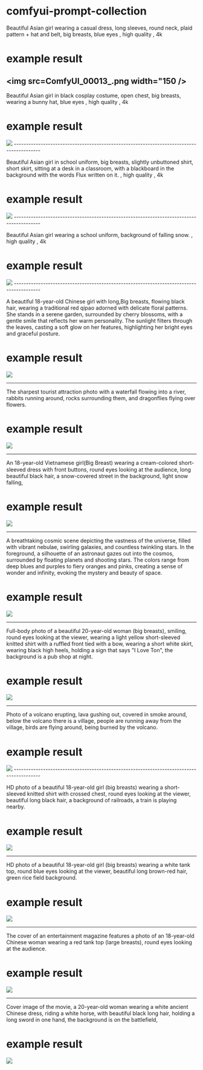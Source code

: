 # comfyui-prompt-collection

Beautiful Asian girl wearing a casual dress, long sleeves, round neck, plaid pattern + hat and belt, big breasts, blue eyes , high quality , 4k
# example result
<img src=ComfyUI_00013_.png width="150 />
-----------------------------------------------------------------------------------------

Beautiful Asian girl in black cosplay costume, open chest, big breasts, wearing a bunny hat, blue eyes , high quality , 4k
# example result
<img src=ComfyUI_00012_.png />
-----------------------------------------------------------------------------------------

Beautiful Asian girl in school uniform, big breasts, slightly unbuttoned shirt, short skirt, sitting at a desk in a classroom, with a blackboard in the background with the words Flux written on it. , high quality , 4k
# example result
<img src=ComfyUI_00009_.png />
-----------------------------------------------------------------------------------------

Beautiful Asian girl wearing a school uniform, background of falling snow. , high quality , 4k
# example result
<img src=ComfyUI_00008_.png />
-----------------------------------------------------------------------------------------

A beautiful 18-year-old Chinese girl with long,Big breasts, flowing black hair, wearing a traditional red qipao adorned with delicate floral patterns. She stands in a serene garden, surrounded by cherry blossoms, with a gentle smile that reflects her warm personality. The sunlight filters through the leaves, casting a soft glow on her features, highlighting her bright eyes and graceful posture.
# example result
<img src=ComfyUI_temp_rlunc_00001_.png />


-----------------------------------------------------------------------------------------
The sharpest tourist attraction photo with a waterfall flowing into a river, rabbits running around, rocks surrounding them, and dragonflies flying over flowers.
# example result
<img src=ComfyUI_temp_rlunc_00003_.png />

-----------------------------------------------------------------------------------------

An 18-year-old Vietnamese girl(ฺBig Breast) wearing a cream-colored short-sleeved dress with front buttons, round eyes looking at the audience, long beautiful black hair, a snow-covered street in the background, light snow falling,

# example result
<img src=ComfyUI_temp_rlunc_00004_.png />

-----------------------------------------------------------------------------------------

A breathtaking cosmic scene depicting the vastness of the universe, filled with vibrant nebulae, swirling galaxies, and countless twinkling stars. In the foreground, a silhouette of an astronaut gazes out into the cosmos, surrounded by floating planets and shooting stars. The colors range from deep blues and purples to fiery oranges and pinks, creating a sense of wonder and infinity, evoking the mystery and beauty of space.

# example result
<img src=ComfyUI_temp_rlunc_00005_.png />

-----------------------------------------------------------------------------------------

Full-body photo of a beautiful 20-year-old woman (big breasts), smiling, round eyes looking at the viewer, wearing a light yellow short-sleeved knitted shirt with a ruffled front tied with a bow, wearing a short white skirt, wearing black high heels, holding a sign that says "I Love Ton", the background is a pub shop at night.

# example result
<img src=ComfyUI_temp_rlunc_00006_.png />

-----------------------------------------------------------------------------------------

Photo of a volcano erupting, lava gushing out, covered in smoke around, below the volcano there is a village, people are running away from the village, birds are flying around, being burned by the volcano.

# example result
<img src=ComfyUI_temp_rlunc_00007_.png />
-----------------------------------------------------------------------------------------

HD photo of a beautiful 18-year-old girl (big breasts) wearing a short-sleeved knitted shirt with crossed chest, round eyes looking at the viewer, beautiful long black hair, a background of railroads, a train is playing nearby.

# example result
<img src=ComfyUI_temp_rlunc_00008_.png />

-----------------------------------------------------------------------------------------
HD photo of a beautiful 18-year-old girl (big breasts) wearing a white tank top, round blue eyes looking at the viewer, beautiful long brown-red hair, green rice field background.

# example result
<img src=ComfyUI_temp_rlunc_00009_.png />

-----------------------------------------------------------------------------------------
The cover of an entertainment magazine features a photo of an 18-year-old Chinese woman wearing a red tank top (large breasts), round eyes looking at the audience.

# example result
<img src=ComfyUI_temp_tulcn_000010_.png />

-----------------------------------------------------------------------------------------
Cover image of the movie, a 20-year-old woman wearing a white ancient Chinese dress, riding a white horse, with beautiful black long hair, holding a long sword in one hand, the background is on the battlefield,

# example result
<img src=ComfyUI_temp_xpixv_000011_.png />
